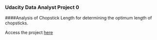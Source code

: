 ### Udacity Data Analyst Project 0

####Analysis of Chopstick Length for determining the optimum length of chopsticks.


Access the project [here](http://sup-dev.github.io/data-analyst-nanodegree-chopstick-length)